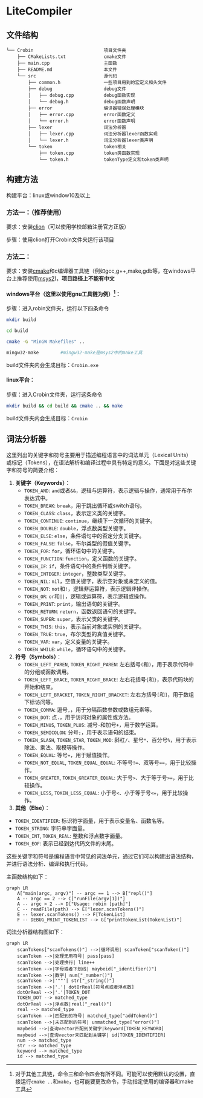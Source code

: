 # LiteCompiler

## 文件结构

```
└── Crobin                          项目文件夹
    ├── CMakeLists.txt              cmake文件
    ├── main.cpp                    主函数
    ├── README.md                   本文件
    └── src                         源代码
        ├── common.h                一些项目用到的宏定义和头文件
        ├── debug                   debug文件
        │   ├── debug.cpp           debug函数实现
        │   └── debug.h             debug函数声明
        ├── error                   编译器错误处理模块
        │   ├── error.cpp           error函数定义
        │   └── error.h             error函数声明
        ├── lexer                   词法分析器
        │   ├── lexer.cpp           词法分析器lexer函数实现
        │   └── lexer.h             词法分析器lexer类声明
        └── token                   token相关
            ├── token.cpp           token类函数实现
            └── token.h             tokenType定义和token类声明
```

## 构建方法

构建平台：linux或window10及以上

### 方法一：（推荐使用）

要求：安装[clion](https://www.jetbrains.com/clion/)（可以使用学校邮箱注册官方正版）

步骤：使用clion打开Crobin文件夹运行该项目

### 方法二：

要求：安装[cmake](https://cmake.org/)和c编译器工具链（例如gcc,g++,make,gdb等，在windows平台上推荐使用[msys2](https://code.visualstudio.com/docs/cpp/config-mingw#_installing-the-mingww64-toolchain))，**项目路径上不能有中文**

#### windows平台（这里以使用gnu工具链为例）[^1]：

步骤：进入robin文件夹，运行以下四条命令

```sh
mkdir build
```

```sh
cd build
```

```sh
cmake -G "MinGW Makefiles" ..
```

```sh
mingw32-make        #mingw32-make是msys2中的make工具
```

build文件夹内会生成目标：`Crobin.exe`

#### linux平台：

步骤：进入Crobin文件夹，运行这条命令

```sh
mkdir build && cd build && cmake .. && make
```

build文件夹内会生成目标：`Crobin`

## 词法分析器

这里列出的关键字和符号主要用于描述编程语言中的词法单元（Lexical Units）或标记（Tokens），在语法解析和编译过程中具有特定的意义。下面是对这些关键字和符号的简要介绍：

1. **关键字（Keywords）**：
   - `TOKEN_AND`: `and`或者`&&`，逻辑与运算符，表示逻辑与操作，通常用于布尔表达式中。
   - `TOKEN_BREAK`: `break`，用于跳出循环或switch语句。
   - `TOKEN_CLASS`: `class`，表示定义类的关键字。
   - `TOKEN_CONTINUE`: `continue`，继续下一次循环的关键字。
   - `TOKEN_DOUBLE`: `double`，浮点数类型关键字。
   - `TOKEN_ELSE`: `else`，条件语句中的否定分支关键字。
   - `TOKEN_FALSE`: `false`，布尔类型的假值关键字。
   - `TOKEN_FOR`: `for`，循环语句中的关键字。
   - `TOKEN_FUNCTION`: `function`，定义函数的关键字。
   - `TOKEN_IF`: `if`，条件语句中的条件判断关键字。
   - `TOKEN_INTEGER`: `integer`，整数类型关键字。
   - `TOKEN_NIL`: `nil`，空值关键字，表示空对象或未定义的值。
   - `TOKEN_NOT`: `not`和`!`，逻辑非运算符，表示逻辑非操作。
   - `TOKEN_OR`: `or`和`||`，逻辑或运算符，表示逻辑或操作。
   - `TOKEN_PRINT`: `print`，输出语句的关键字。
   - `TOKEN_RETURN`: `return`，函数返回语句的关键字。
   - `TOKEN_SUPER`: `super`，表示父类的关键字。
   - `TOKEN_THIS`: `this`，表示当前对象或实例的关键字。
   - `TOKEN_TRUE`: `true`，布尔类型的真值关键字。
   - `TOKEN_VAR`: `var`，定义变量的关键字。
   - `TOKEN_WHILE`: `while`，循环语句中的关键字。
2. **符号（Symbols）**：
   - `TOKEN_LEFT_PAREN`, `TOKEN_RIGHT_PAREN`: 左右括号`(`和`)`，用于表示代码中的分组或函数调用。
   - `TOKEN_LEFT_BRACE`, `TOKEN_RIGHT_BRACE`: 左右花括号`{`和`}`，表示代码块的开始和结束。
   - `TOKEN_LEFT_BRACKET`, `TOKEN_RIGHT_BRACKET`: 左右方括号`[`和`]`，用于数组下标访问等。
   - `TOKEN_COMMA`: 逗号`,`，用于分隔函数参数或数组元素等。
   - `TOKEN_DOT`: 点`.`，用于访问对象的属性或方法。
   - `TOKEN_MINUS`, `TOKEN_PLUS`: 减号`-`和加号`+`，用于数学运算。
   - `TOKEN_SEMICOLON`: 分号`;`，用于表示语句的结束。
   - `TOKEN_SLASH`, `TOKEN_STAR`, `TOKEN_MOD`: 斜杠`/`、星号`*`、百分号`%`，用于表示除法、乘法、取模等操作。
   - `TOKEN_EQUAL`: 等号`=`，用于赋值操作。
   - `TOKEN_NOT_EQUAL`, `TOKEN_EQUAL_EQUAL`: 不等号`!=`、双等号`==`，用于比较操作。
   - `TOKEN_GREATER`, `TOKEN_GREATER_EQUAL`: 大于号`>`、大于等于号`>=`，用于比较操作。
   - `TOKEN_LESS`, `TOKEN_LESS_EQUAL`: 小于号`<`、小于等于号`<=`，用于比较操作。
3.  **其他（Else）**：
   - `TOKEN_IDENTIFIER`: 标识符字面量，用于表示变量名、函数名等。
   - `TOKEN_STRING`: 字符串字面量。
   - `TOKEN_INT`, `TOKEN_REAL`: 整数和浮点数字面量。
   - `TOKEN_EOF`: 表示已经到达代码文件的末尾。

这些关键字和符号是编程语言中常见的词法单元，通过它们可以构建出语法结构，并进行语法分析、编译和执行代码。

主函数结构如下：

```mermaid
graph LR
    A["main(argc, argv)"] -- argc == 1 --> B["repl()"]
    A -- argc == 2 --> C["runFile(argv[1])"]
    A -- argc > 2 --> D["Usage: robin [path]"]
    C -- readFile(path) --> E["lexer.scanTokens()"]
    E -- lexer.scanTokens() --> F[TokenList]
    F -- DEBUG_PRINT_TOKENLIST --> G["printTokenList(TokenList)"]

```

词法分析器结构图如下：

```mermaid
graph LR
    scanTokens["scanTokens()"] -->|循环调用| scanToken["scanToken()"]
    scanToken -->|处理无用符号| pass[pass]
    scanToken -->|处理换行| line++
    scanToken -->|字母或者下划线| maybeid["_identifier()"]
    scanToken -->|数字| num["_number()"]
    scanToken -->|'""'| str["_string()"]
    scanToken -->|'.'| dotOrReal[符号点或者浮点数]
    dotOrReal -->|'.'|TOKEN_DOT
    TOKEN_DOT --> matched_type
    dotOrReal -->|浮点数|real["_real()"]
    real --> matched_type
    scanToken -->|匹配到的符号| matched_type["addToken()"]
    scanToken -->|未匹配到的符号| unmatched_type["error()"]
    maybeid -->|查询vector匹配到关键字|keyword[TOKEN_KEYWORD]
    maybeid -->|查询vector未匹配到关键字| id[TOKEN_IDENTIFIER]
    num --> matched_type
    str --> matched_type
    keyword --> matched_type
    id --> matched_type
```

[^1]: 对于其他工具链，命令三和命令四会有所不同。可能可以使用默认的设置，直接运行`cmake ..`和`make`，也可能要更改命令，手动指定使用的编译器和make工具

